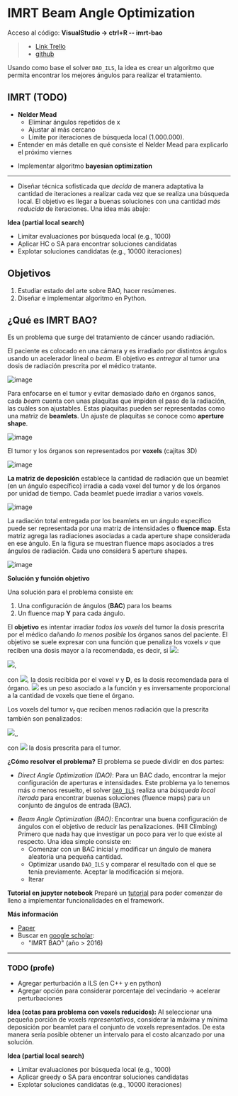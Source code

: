IMRT Beam Angle Optimization
==
Acceso al código: **VisualStudio -> ctrl+R -- imrt-bao**
 
>- [Link Trello](https://trello.com/b/WmPgDVQH/practica)
> - [github](https://github.com/MatiasZunigaL/Practica-imrt)

Usando como base el solver `DAO_ILS`, la idea es crear un algoritmo que permita encontrar los mejores ángulos para realizar el tratamiento.


IMRT (TODO)
---
- **Nelder Mead**
	- Eliminar ángulos repetidos de x
	- Ajustar al más cercano
	- Límite por iteraciones de búsqueda local (1.000.000).
- Entender en más detalle en qué consiste el Nelder Mead para explicarlo el próximo viernes
* Implementar algoritmo **bayesian optimization**

---

* Diseñar técnica sofisticada que *decida* de manera adaptativa la cantidad de iteraciones a realizar cada vez que se realiza una búsqueda local. El objetivo es llegar a buenas soluciones con una cantidad *más reducida* de iteraciones. Una idea más abajo:

**Idea (partial local search)**
- Limitar evaluaciones por búsqueda local (e.g., 1000)
- Aplicar HC o SA para encontrar soluciones candidatas
- Explotar soluciones candidatas (e.g., 10000 iteraciones)

Objetivos
--
1. Estudiar estado del arte sobre BAO, hacer resúmenes.
2. Diseñar e implementar algoritmo en Python.

¿Qué es IMRT BAO?
---
Es un problema que surge del tratamiento de cáncer usando radiación.

El paciente es colocado en una cámara y es irradiado por distintos ángulos usando un acelerador lineal o *beam*. El objetivo es *entregar* al tumor una dosis de radiación prescrita por el médico tratante.

![image](https://i.imgur.com/pcHMsyF.png)

Para enfocarse en el tumor y evitar demasiado daño en órganos sanos, cada *beam* cuenta con unas plaquitas que impiden el paso de la radiación, las cuáles son ajustables. Estas plaquitas pueden ser representadas como una matriz de **beamlets**. Un ajuste de plaquitas se conoce como **aperture shape**.

![image](https://i.imgur.com/FGb9GLX.png)

El tumor y los órganos son representados por **voxels** (cajitas 3D)

![image](https://i.imgur.com/A5yhCAo.png)

**La matriz de deposición** establece la cantidad de radiación que un beamlet (en un ángulo específico) irradia a cada voxel del tumor y de los órganos por unidad de tiempo. Cada beamlet puede irradiar a varios voxels.

![image](https://i.imgur.com/kMVBrfA.png)

La radiación total entregada por los beamlets en un ángulo específico puede ser representada por una matriz de intensidades o **fluence map**. Esta matriz agrega las radiaciones asociadas a cada aperture shape considerada en ese ángulo. 
En la figura se muestran fluence maps asociados a tres ángulos de radiación. Cada uno considera 5 aperture shapes.

![image](https://i.imgur.com/s8e9syt.png)

**Solución y función objetivo**

Una solución para el problema consiste en:

1. Una configuración de ángulos (**BAC**) para los beams
2. Un fluence map **Y** para cada ángulo.

El **objetivo** es intentar irradiar *todos los voxels* del tumor la dosis prescrita por el médico dañando *lo menos posible* los órganos sanos del paciente.
El objetivo se suele expresar con una función que penaliza los voxels *v* que reciben una dosis mayor a la recomendada, es decir, si <img src="https://render.githubusercontent.com/render/math?math=d_v(x) - D>0">:

<img src="https://render.githubusercontent.com/render/math?math=Pen(v) = \lambda \cdot (d_v(x) - D)^2">,

con <img src="https://render.githubusercontent.com/render/math?math=d_v(x)">, la dosis recibida por el voxel *v* y **D**, es la dosis recomendada para el órgano. <img src="https://render.githubusercontent.com/render/math?math=\lambda"> es un peso asociado a la función y es inversamente proporcional a la cantidad de voxels que tiene el órgano.

Los voxels del tumor $v_t$ que reciben menos radiación que la prescrita también son penalizados:

<img src="https://render.githubusercontent.com/render/math?math=Pen(v_t) = \lambda \cdot (D_t - d_{v_t}(x))^2">,, 

con <img src="https://render.githubusercontent.com/render/math?math=D_t"> la dosis prescrita para el tumor.

**¿Cómo resolver el problema?**
El problema se puede dividir en dos partes:

- *Direct Angle Optimization (DAO)*: Para un BAC dado, encontrar la mejor configuración de aperturas e intensidades. 
Este problema ya lo tenemos más o menos resuelto, el solver [`DAO_ILS`](https://github.com/rilianx/IMRTsolver) realiza una *búsqueda local iterada* para encontrar buenas soluciones (fluence maps) para un conjunto de ángulos de entrada (BAC).
* *Beam Angle Optimization (BAO)*: Encontrar una buena configuración de ángulos con el objetivo de reducir las penalizaciones. (Hill Climbing)
Primero que nada hay que investigar un poco para ver lo que existe al respecto.
Una idea simple consiste en:
	* Comenzar con un BAC inicial y modificar un ángulo de manera aleatoria una pequeña cantidad. 
	* Optimizar usando `DAO_ILS` y comparar el resultado con el que se tenía previamente. Aceptar la modificación si mejora.
	* Iterar

**Tutorial en jupyter notebook**
Preparé un [tutorial](https://github.com/rilianx/Research/blob/main/imrt_bao/tutorial.ipynb) para poder comenzar de lleno a implementar funcionalidades en el framework.


**Más información**
* [Paper](https://drive.google.com/file/d/1M0Pmn-tt4PVj5pRmWOJrnCF7j72p1tg4/view?usp=sharing)
* Buscar en [google scholar](https://scholar.google.com/):
	* "IMRT BAO" (año > 2016)

----

### TODO (profe)

* Agregar perturbación a ILS (en C++ y en python)
* Agregar opción para considerar porcentaje del vecindario -> acelerar perturbaciones


**Idea (cotas para problema con voxels reducidos):**
Al seleccionar una pequeña porción de voxels *representativos*, considerar la máxima y mínima deposición por beamlet para el conjunto de voxels representados. De esta manera sería posible obtener un intervalo para el costo alcanzado por una solución.

**Idea (partial local search)**
- Limitar evaluaciones por búsqueda local (e.g., 1000)
- Aplicar greedy o SA para encontrar soluciones candidatas
- Explotar soluciones candidatas (e.g., 10000 iteraciones)

<!--stackedit_data:
eyJoaXN0b3J5IjpbLTUwNzIyOTY5OCwtMjA5MTkyMjE5LC00NT
YxNjc5NjEsLTE1NjE2ODU2OTEsMTk1NjA2MDA2NSwtMTE4MDAz
ODA2MCwtNDU3NTMzNjgwLC04NTQ3ODY5MjYsMTU4NDMzNTMyMy
wxODMxODcwMjEwLDEzNTM2ODcxODgsLTIwMjczMTc5NDgsLTIw
MTAzODAxNzAsODcxNDM2NTQxLC0yMDY3NDAyMzkwLDYzMDI2MD
kwMywxMTg2NDExNTUxLC0yMDA2MzU5NzA4LC02MjI4NzIwODYs
NTE2MDI2MDY5XX0=
-->